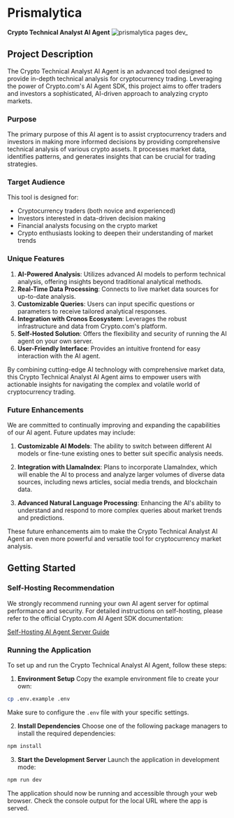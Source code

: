 # Prismalytica 
**Crypto Technical Analyst AI Agent**
![prismalytica pages dev_](https://github.com/user-attachments/assets/ebcf53c7-7d97-4a5b-ad71-7182b028ae2d)
## Project Description

The Crypto Technical Analyst AI Agent is an advanced tool designed to provide in-depth technical analysis for cryptocurrency trading. Leveraging the power of Crypto.com's AI Agent SDK, this project aims to offer traders and investors a sophisticated, AI-driven approach to analyzing crypto markets.

### Purpose
The primary purpose of this AI agent is to assist cryptocurrency traders and investors in making more informed decisions by providing comprehensive technical analysis of various crypto assets. It processes market data, identifies patterns, and generates insights that can be crucial for trading strategies.

### Target Audience
This tool is designed for:
- Cryptocurrency traders (both novice and experienced)
- Investors interested in data-driven decision making
- Financial analysts focusing on the crypto market
- Crypto enthusiasts looking to deepen their understanding of market trends

### Unique Features
1. **AI-Powered Analysis**: Utilizes advanced AI models to perform technical analysis, offering insights beyond traditional analytical methods.
2. **Real-Time Data Processing**: Connects to live market data sources for up-to-date analysis.
3. **Customizable Queries**: Users can input specific questions or parameters to receive tailored analytical responses.
5. **Integration with Cronos Ecosystem**: Leverages the robust infrastructure and data from Crypto.com's platform.
6. **Self-Hosted Solution**: Offers the flexibility and security of running the AI agent on your own server.
7. **User-Friendly Interface**: Provides an intuitive frontend for easy interaction with the AI agent.

By combining cutting-edge AI technology with comprehensive market data, this Crypto Technical Analyst AI Agent aims to empower users with actionable insights for navigating the complex and volatile world of cryptocurrency trading.

### Future Enhancements

We are committed to continually improving and expanding the capabilities of our AI agent. Future updates may include:

1. **Customizable AI Models**: The ability to switch between different AI models or fine-tune existing ones to better suit specific analysis needs.

2. **Integration with LlamaIndex**: Plans to incorporate LlamaIndex, which will enable the AI to process and analyze larger volumes of diverse data sources, including news articles, social media trends, and blockchain data.

3. **Advanced Natural Language Processing**: Enhancing the AI's ability to understand and respond to more complex queries about market trends and predictions.

These future enhancements aim to make the Crypto Technical Analyst AI Agent an even more powerful and versatile tool for cryptocurrency market analysis.

## Getting Started

### Self-Hosting Recommendation
We strongly recommend running your own AI agent server for optimal performance and security. For detailed instructions on self-hosting, please refer to the official Crypto.com AI Agent SDK documentation:

[Self-Hosting AI Agent Server Guide](https://ai-agent-sdk-docs.crypto.com/on-chain-functions-and-examples/self-hosting-ai-agent-server)

### Running the Application

To set up and run the Crypto Technical Analyst AI Agent, follow these steps:

1. **Environment Setup**
   Copy the example environment file to create your own:
```bash
cp .env.example .env
```
Make sure to configure the `.env` file with your specific settings.

2. **Install Dependencies**
Choose one of the following package managers to install the required dependencies:
```bash
npm install 
```
3. **Start the Development Server**
Launch the application in development mode:
```bash
npm run dev
```
The application should now be running and accessible through your web browser. Check the console output for the local URL where the app is served.

